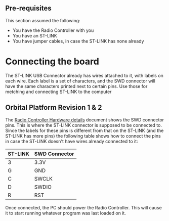 ## Pre-requisites
This section assumed the following:
- You have the Radio Controller with you
- You have an ST-LINK
- You have jumper cables, in case the ST-LINK has none already

# Connecting the board
The ST-LINK USB Connector already has wires attached to it, with labels on each wire. Each label is a set of characters, and the SWD connector will have the same characters printed next to certain pins. Use those for metching and connecting ST-LINK to the computer

## Orbital Platform Revision 1 & 2
The [Radio Controller Hardware details](./RC_Hardware.md) document shows the SWD connector pins. This is where the ST-LINK connector is supposed to be connected to. Since the labels for these pins is different from that on the ST-LINK (and the ST-LINK has more pins) the following table shows how to connect the pins in case the ST-LINK doesn't have wires already connected to it:

| ST-LINK | SWD Connector |
|---------|---------------|
|   3     | 3.3V          |
|   G     | GND           |
|   C     | SWCLK         |
|   D     | SWDIO         |
|   R     | RST           |


Once connected, the PC should power the Radio Controller. This will cause it to start running whatever program was last loaded on it.